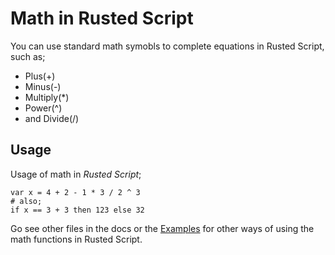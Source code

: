 # Math in Rusted Script
You can use standard math symobls to complete equations in Rusted Script, such as;
- Plus(+)
- Minus(-)
- Multiply(*)
- Power(^)
- and Divide(/)


## Usage
Usage of math in *Rusted Script*; 
```
var x = 4 + 2 - 1 * 3 / 2 ^ 3
# also;
if x == 3 + 3 then 123 else 32
```

Go see other files in the docs or the [Examples](https://github.com/calvin-smith1/Rusted-Script/tree/master/examples) for other ways of using the math functions in Rusted Script.
